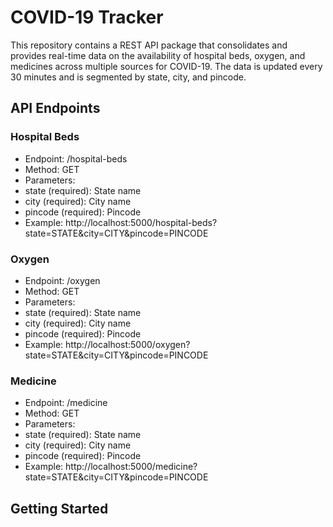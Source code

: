 # COVID-19 Tracker

This repository contains a REST API package that consolidates and provides real-time data on the availability of hospital beds, oxygen, and medicines across multiple sources for COVID-19. The data is updated every 30 minutes and is segmented by state, city, and pincode.

## API Endpoints

### Hospital Beds

- Endpoint: /hospital-beds
- Method: GET
- Parameters:
- state (required): State name
- city (required): City name
- pincode (required): Pincode
- Example: http://localhost:5000/hospital-beds?state=STATE&city=CITY&pincode=PINCODE

### Oxygen

- Endpoint: /oxygen
- Method: GET
- Parameters:
- state (required): State name
- city (required): City name
- pincode (required): Pincode
- Example: http://localhost:5000/oxygen?state=STATE&city=CITY&pincode=PINCODE


### Medicine

- Endpoint: /medicine
- Method: GET
- Parameters:
- state (required): State name
- city (required): City name
- pincode (required): Pincode
- Example: http://localhost:5000/medicine?state=STATE&city=CITY&pincode=PINCODE

## Getting Started
